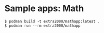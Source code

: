 # Sample apps: Math

```
$ podman build -t extra2000/mathapp:latest .
$ podman run --rm extra2000/mathapp
```
